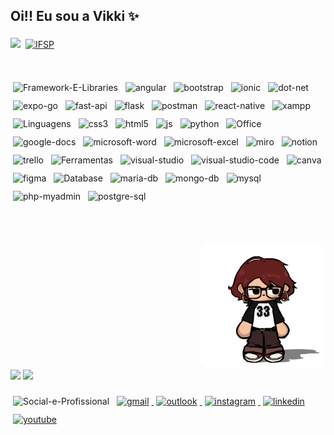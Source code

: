 ## Oi!! Eu sou a Vikki ✨

![](https://komarev.com/ghpvc/?username=vikkivins&color=blueviolet) 
<a href="https://gru.ifsp.edu.br/">
  <img src="https://img.shields.io/badge/Instituto_Federal_de_Sao_Paulo-Guarulhos-28b463?style=flat&logo=ifsp&logoColor=white" alt="IFSP" style="margin:6px 4px">
</a>

<div style="margin-top: 40px;" align="left" width="400px">
<img src="https://img.shields.io/badge/Framework_&_Libraries-8c03fc?style=social&logoColor=white" alt="Framework-E-Libraries" style="margin:6px 4px">
    <img src="https://img.shields.io/badge/Angular-DD0031?style=flat&logo=angular&logoColor=white" alt="angular" style="margin:6px 4px">
    <img src="https://img.shields.io/badge/Bootstrap-563D7C?style=flat&logo=bootstrap&logoColor=white" alt="bootstrap" style="margin:6px 4px">  
    <img src="https://img.shields.io/badge/Ionic-3880FF?style=flat&logo=ionic&logoColor=white" alt="ionic" style="margin:6px 4px">
    <img src="https://img.shields.io/badge/.NET-512BD4?style=flat&logo=dotnet&logoColor=white" alt="dot-net" style="margin:6px 4px">
    <img src="https://img.shields.io/badge/Expo_Go-1B1F23?style=flat&logo=expo&logoColor=white" alt="expo-go" style="margin:6px 4px">
    <img src="https://img.shields.io/badge/fastapi-109989?style=flat&logo=FASTAPI&logoColor=white" alt="fast-api" style="margin:6px 4px">
    <img src="https://img.shields.io/badge/Flask-000000?style=flat&logo=flask&logoColor=white" alt="flask" style="margin:6px 4px">
    <img src="https://img.shields.io/badge/Postman-FF6C37?style=flat&logo=Postman&logoColor=white" alt="postman" style="margin:6px 4px">
    <img src="https://img.shields.io/badge/React_Native-20232A?style=flat&logo=react&logoColor=61DAFB" alt="react-native" style="margin:6px 4px">
    <img src="https://img.shields.io/badge/Xampp-F37623?style=flat&logo=xampp&logoColor=white" alt="xampp" style="margin:6px 4px">
    <img src="https://img.shields.io/badge/Linguagens-8c03fc?style=social&logoColor=white" alt="Linguagens" style="margin:6px 4px">
    <img src="https://img.shields.io/badge/CSS3-1572B6?style=flat&logo=css3&logoColor=white" alt="css3" style="margin:6px 4px">
    <img src="https://img.shields.io/badge/HTML5-E34F26?style=flat&logo=html5&logoColor=white" alt="html5" style="margin:6px 4px">
    <img src="https://img.shields.io/badge/JavaScript-323330?style=flat&logo=javascript&logoColor=F7DF1E" alt="js" style="margin:6px 4px">
    <img src="https://img.shields.io/badge/Python-3285a8?style=flat&logo=python&logoColor=white" alt="python" style="margin:6px 4px">
    <img src="https://img.shields.io/badge/Office-8c03fc?style=social&logoColor=white" alt="Office" style="margin:6px 4px">
    <img src="https://img.shields.io/badge/Google%20Docs-4285F4?style=flat&logo=google-docs&logoColor=white" alt="google-docs" style="margin: 6px 4px">
    <img src="https://img.shields.io/badge/Microsoft_Word-2B579A?style=flat&logo=microsoft-word&logoColor=white" alt="microsoft-word" style="margin: 6px 4px">
    <img src="https://img.shields.io/badge/Microsoft_Excel-217346?style=flat&logo=microsoft-excel&logoColor=white" alt="microsoft-excel" style="margin: 6px 4px">
    <img src="https://img.shields.io/badge/Miro-F7C922?style=flat&logo=Miro&logoColor=white" alt="miro" style="margin: 6px 4px">
    <img src="https://img.shields.io/badge/Notion-000000?style=flat&logo=notion&logoColor=white" alt="notion" style="margin: 6px 4px">
    <img src="https://img.shields.io/badge/Trello-0052CC?style=flat&logo=trello&logoColor=white" alt="trello" style="margin: 6px 4px">
    <img src="https://img.shields.io/badge/Ferramentas-8c03fc?style=social&logoColor=white" alt="Ferramentas" style="margin:6px 4px">
    <img src="https://img.shields.io/badge/Visual_Studio-5C2D91?style=flat&logo=visual%20studio&logoColor=white" alt="visual-studio" style="margin:6px 4px">
    <img src="https://img.shields.io/badge/VSCode-0078D4?style=flat&logo=visual%20studio%20code&logoColor=white" alt="visual-studio-code" style="margin:6px 4px">
    <img src="https://img.shields.io/badge/Canva-%2300C4CC.svg?&style=flat&logo=Canva&logoColor=white" alt="canva" style="margin:6px 4px">
    <img src="https://img.shields.io/badge/Figma-F24E1E?style=flat&logo=figma&logoColor=white" alt="figma" style="margin:6px 4px">
    <img src="https://img.shields.io/badge/Database-8c03fc?style=social&logoColor=white" alt="Database" style="margin:6px 4px">
    <img src="https://img.shields.io/badge/MariaDB-003545?style=flat&logo=mariadb&logoColor=white" alt="maria-db" style="margin:6px 4px">
    <img src="https://img.shields.io/badge/MongoDB-4EA94B?style=flat&logo=mongodb&logoColor=white" alt="mongo-db" style="margin:6px 4px">
    <img src="https://img.shields.io/badge/MySQL-005C84?style=flat&logo=mysql&logoColor=white" alt="mysql" style="margin:6px 4px">
    <img src="https://img.shields.io/badge/phpmyadmin-6C78AF?style=flat&logo=phpmyadmin&logoColor=white" alt="php-myadmin" style="margin:6px 4px">
    <img src="https://img.shields.io/badge/PostgreSQL-316192?style=flat&logo=postgresql&logoColor=white" alt="postgre-sql" style="margin:6px 4px">
    <div style="margin-top: 40px;" align="right" width="400px">
    <img src="png/me.png" alt="Vikki" style="width: 200px; height: 200px; object-fit: cover; border-radius: 15px; margin-top: 20px;">
    </div>
  </div>


<div>
  <div>
    <img height="180em" src="https://github-readme-stats.vercel.app/api?username=vikkivins&show_icons=true&theme=tokyonight&locale=pt-br">
    <img height="180em" src="https://github-readme-stats.vercel.app/api/top-langs/?username=vikkivins&layout=compact&theme=tokyonight&locale=pt-br"><br>
    
  </div>
</div>

<div>
    <br><img src="https://img.shields.io/badge/Social_&_Profissional-8c03fc?style=social&logoColor=white" alt="Social-e-Profissional" style="margin:6px 4px">
    <a href="mailto:viihallvees2012@gmail.com">
      <img src="https://img.shields.io/badge/Send_Me_a-Gmail-D14836?style=flat&logo=gmail&logoColor=white" alt="gmail" style="margin:6px 4px">
    </a>
    <a href="mailto:victoria.oliveira2016@hotmail.com">
      <img src="https://img.shields.io/badge/Send_Me_a-Outlook-0078D4?style=flat&logo=outlook&logoColor=white" alt="outlook" style="margin:6px 4px">
    </a>
    <a href="https://www.instagram.com/v.ikkiti/">
      <img src="https://img.shields.io/badge/Check_My-Instagram-E4405F?style=flat&logo=instagram&logoColor=white" alt="instagram" style="margin:6px 4px">
    </a>
    <a href="https://www.linkedin.com/in/victoria-oliveira-ti/">
      <img src="https://img.shields.io/badge/Check_My-LinkedIn-0077B5?style=flat&logo=linkedin&logoColor=white" alt="linkedin" style="margin:6px 4px">
    </a>
    <a href="https://www.youtube.com/@vikkiti">
      <img src="https://img.shields.io/badge/Check_My-YouTube-CD201F?style=flat&logo=youtube&logoColor=white" alt="youtube" style="margin:6px 4px">
    </a>
</div>

<!--
**vikkivins/vikkivins** is a ✨ _special_ ✨ repository because its `README.md` (this file) appears on your GitHub profile.

Here are some ideas to get you started:

- 🔭 I’m currently working on ...
- 🌱 I’m currently learning ...
- 👯 I’m looking to collaborate on ...
- 🤔 I’m looking for help with ...
- 💬 Ask me about ...
- 📫 How to reach me: ...
- 😄 Pronouns: ...
- ⚡ Fun fact: ...
-->
